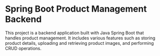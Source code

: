 # Spring Boot Product Management Backend
 This project is a backend application built with Java Spring Boot that handles product management. It includes various features such as storing product details, uploading and retrieving product images, and performing CRUD operations.
